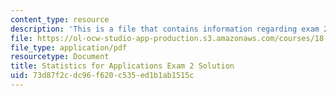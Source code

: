 ```yaml
---
content_type: resource
description: 'This is a file that contains information regarding exam 2 solution. '
file: https://ol-ocw-studio-app-production.s3.amazonaws.com/courses/18-443-statistics-for-applications-spring-2015/73d87f2cdc96f620c535ed1b1ab1515c_MIT18_443S15_Exam2_Sol.pdf
file_type: application/pdf
resourcetype: Document
title: Statistics for Applications Exam 2 Solution
uid: 73d87f2c-dc96-f620-c535-ed1b1ab1515c
---
```

